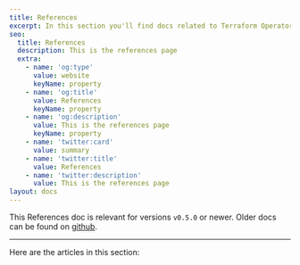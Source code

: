```yaml
---
title: References
excerpt: In this section you'll find docs related to Terraform Operator's API and other features.
seo:
  title: References
  description: This is the references page
  extra:
    - name: 'og:type'
      value: website
      keyName: property
    - name: 'og:title'
      value: References
      keyName: property
    - name: 'og:description'
      value: This is the references page
      keyName: property
    - name: 'twitter:card'
      value: summary
    - name: 'twitter:title'
      value: References
    - name: 'twitter:description'
      value: This is the references page
layout: docs
---
```


<div class="note">
This References doc is relevant for versions <code>v0.5.0</code> or newer. Older docs can be found on <a href="https://github.com/isaaguilar/terraform-operator/tree/master-v0.3.x/docs">github</a>.
</div>

***

Here are the articles in this section:
